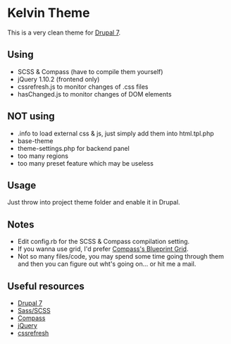 Kelvin Theme
=========

This is a very clean theme for [Drupal 7](https://drupal.org).

Using
-----
  - SCSS & Compass (have to compile them yourself)
  - jQuery 1.10.2 (frontend only)
  - cssrefresh.js to monitor changes of .css files
  - hasChanged.js to monitor changes of DOM elements

NOT using
-----
  - .info to load external css & js, just simply add them into html.tpl.php
  - base-theme
  - theme-settings.php for backend panel
  - too many regions
  - too many preset feature which may be useless

Usage
-----
Just throw into project theme folder and enable it in Drupal.

Notes
-----
  - Edit config.rb for the SCSS & Compass compilation setting.
  - If you wanna use grid, I'd prefer [Compass's Blueprint Grid](http://compass-style.org/reference/blueprint/grid/).
  - Not so many files/code, you may spend some time going through them and then you can figure out wht's going on... or hit me a mail.

Useful resources
-----
  - [Drupal 7](https://drupal.org)
  - [Sass/SCSS](http://sass-lang.com/)
  - [Compass](http://compass-style.org)
  - [jQuery](http://jquery.com/)
  - [cssrefresh](http://cssrefresh.frebsite.nl/)
